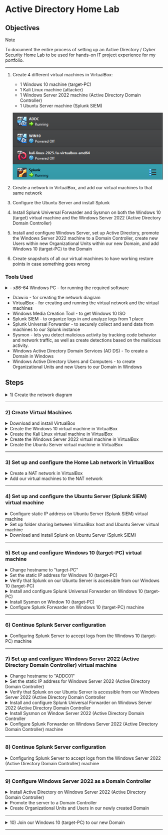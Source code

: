 # Active Directory Home Lab 

## Objectives

> [!NOTE]
> To document the entire process of setting up an Active Directory / Cyber Security Home Lab to be used for hands-on IT project experience for my portfolio.
___

1) Create 4 different virtual machines in VirtualBox:

    * 1 Windows 10 machine (target-PC)
    * 1 Kali Linux machine (attacker)
    * 1 Windows Server 2022 machine (Active Directory Domain Controller)
    * 1 Ubuntu Server machine (Splunk SIEM)
    
    ![homeLabVMs](https://github.com/Dcomb59/Active-Directory-Project-Home-Lab/blob/main/VMs.png)

2) Create a network in VirtualBox, and add our virtual machines to that same network

3) Configure the Ubuntu Server and install Splunk

4) Install Splunk Universal Forwarder and Sysmon on both the Windows 10 (target) virtual machine and the Windows Server 2022 (Active Directory Domain Controller)

5) Install and configure Windows Server, set up Active Directory, promote the Windows Server 2022 machine to a Domain Controller, create new Users within new Organizational Units within our new Domain, and add Windows 10 (target-PC) to the Domain

6) Create snapshots of all our virtual machines to have working restore points in case something goes wrong

### Tools Used

<details>
<summary>- x86-64 Windows PC - for running the required software</summary>
<br>

   * minimum specs
      * 4-core 8-threads processor
      * 16 GB RAM
      * 250 GB free storage
</details>         

- Draw.io - for creating the network diagram
- VirtualBox - for creating and running the virtual network and the virtual machines
- Windows Media Creation Tool - to get Windows 10 ISO
- Splunk SIEM - to organize logs in and analyze logs from 1 place
- Splunk Universal Forwarder - to securely collect and send data from machines to our Splunk instance
- Sysmon - lets you detect malicious activity by tracking code behavior and network traffic, as well as create detections based on the malicious activity.
- Windows Active Directory Domain Services (AD DS) - To create a Domain in Windows
- Windows Active Directory Users and Computers - to create Organizational Units and new Users to our Domain in Windows

## Steps
<details>
<summary>1) Create the network diagram</summary>
<br>

  ![AltReact-Initial_Network_Diagram-50%](https://github.com/Dcomb59/Active-Directory-Project-Home-Lab/blob/main/Active%20Directory%20Project.png)

</details>

___

### 2) Create Virtual Machines

<details>
<summary>Download and install VirtualBox</summary>
<br>
   
   * go to https://www.virtualbox.org/wiki/Downloads to download VirtualBox for your system
   * verify SHA256 checksum to ensure the integrity of the download
   * install VirtualBox
</details>

<details>
<summary>Create the Windows 10 virtual machine in VirtualBox</summary>
<br>

  Download the Windows 10 ISO file

   * go to https://www.microsoft.com/en-ca/software-download/windows10 and click the blue "Download Tool now" button
   * run the installation file, choose the "Create installation media (USB flash drive, DVD, or ISO file) for another PC" option, and click next.
   * choose your desired language, architecture, and edition (or leave it as default), then click next
   * choose the ISO file option, then click next, then choose your download location

  Configure the virtual machine environment to use for Windows 10 installation
   
   * click the "New" button (blue spikey orb icon) in VirtualBox
   * enter the desired name of this virtual machine in the "Name" field
   * choose the desired location for your virtual machine in the "Folder" section
   * select the Windows 10 ISO file you downloaded in the "ISO Image" section
   * for a manual Windows install select the "Skip Unattended Installation" option, or leave deselected, then click "Next"
   * choose the desired RAM amount and number of CPUs to use for this virtual machine, then click "Next"
   * choose the desired storage configuration, then click "Next"
   * if you are happy with the configuration summary, click "Finish"
   
  Install Windows 10 in the newly created virtual machine environment
   
   * click "Start" (green arrow icon) in VirtualBox to start the virtual machine
   * click "Next" in the Windows installer, then click "Install Now"
   * click "I don't have a product key", then select "Windows 10 Pro" and click  "Next"
   * click "accept license terms", then click "Next"
   * select "Custom: Install Windows only (advanced), then click "Next"
   
</details>

<details>
<summary>Create the Kali Linux virtual machine in VirtualBox</summary>
<br>

  Download the Kali Linux ISO file

   * go to [Kali.org/get-kali](https://www.kali.org/get-kali) and click "Virtual Machines"
   * select your architecture, then click "VIrtualBox"
   * once your virtual machine image downloads, make sure 7-zip is installed, then double-click the extracted Kali Linux VirtualBox image
   
  Run Kali Linux in VirtualBox
   
   * click "Start" (green arrow icon) in VirtualBox to start the virtual machine
   * login using "kali" as the username and "kali" as the password

</details>

<details>
<summary>Create the Windows Server 2022 virtual machine in VirtualBox</summary>
<br>

  Download the Windows Server 2022 ISO file

   * search for "Windows Server 2022 iso" and click the "Windows Server 2022 | Microsoft Evaluation Center" link
   * click the "Download the ISO" link, then fill out the information, and click the blue "Download Now" button
   * click the "64-bit edition" link to download the ISO

  Configure the virtual machine environment to use for Windows Server 2022 installation
   
   * click the "New" button (blue spikey orb icon) in VirtualBox
   * enter the desired name of this virtual machine in the "Name" field
   * choose the desired location for your virtual machine in the "Folder" section
   * select the Windows Server 2022 ISO file you downloaded in the "ISO Image" section
   * for a manual Windows install select the "Skip Unattended Installation" option, or leave deselected, then click "Next"
   * choose the desired RAM amount and number of CPUs to use for this virtual machine, then click "Next"
   * choose the desired storage configuration, then click "Next"
   * if you are happy with the configuration summary, click "Finish"
   
  Install Windows Server 2022 in the newly created virtual machine environment
   
   * click "Start" (green arrow icon) in VirtualBox to start the virtual machine
   * when Windows boots up, click "Next", then click "Install Now"
   * select "Windows 2022 Standard Evaluation (Desktop Experience)", then click "Next"
   * accept the "terms and agreements", then click "Next"
   * select "Custom: Install Microsoft Server Operating System only (advanced)", then click "Next"
   * after installation, enter a secure password, then click "Finish"

</details>

<details>
<summary>Create the Ubuntu Server virtual machine in VirtualBox</summary>
<br>

   Download the Ubuntu Server ISO file

   * go to [ubuntu.com](https://www.ubuntu.com), go to the products tab, and click "Ubuntu Server"
   * click the green "Download Ubuntu Server" button
   * click the green "Download 24.04 LTS" button to start the download (version 24.04 LTS was the latest version when writing this)

  Configure the virtual machine environment to use for Ubuntu Server installation
   
   * click the "New" button (blue spikey orb icon) in VirtualBox
   * enter the desired name of this virtual machine in the "Name" field
   * choose the desired location for your virtual machine in the "Folder" section
   * select the Ubuntu Server IOS file you downloaded in the "ISO Image" section
   * for a manual Windows install select the "Skip Unattended Installation" option, or leave deselected, then click "Next"
   * choose the desired RAM amount and number of CPUs to use for this virtual machine, then click "Next"
   * choose the desired storage configuration, then click "Next"
   * if you are happy with the configuration summary, click "Finish"
   
  Install Ubuntu Server in the newly created virtual machine environment
   
   * click "Start" (green arrow icon) in VirtualBox to start the virtual machine
   * select "Try or Install Ubuntu Server" and hit the enter key
   * hit enter 6 times for default settings
   * at the "Mirror check still running" section, choose "continue", and hit enter
   * at the "Guided storage configuration" menu, use the down arrow to navigate to the "Done" option, then hit "Enter"
   * at the "Storage configuration menu", use the down arrow to navigate to "Done", hit "enter", then go to "Continue" and hit enter
   * at the "Profile setup screen", enter whatever name, server name, username, and password you like, then navigate to "Done" and hit "enter"
   * hit "enter" to skip "Ubuntu Pro"
   * install "Open SSH" if you'd like
   * install whatever "Featured server snaps" you'd like, then navigate to "Done" and hit enter
   * after installation, navigate to the "reboot now" option, then hit "enter"
   * if you see "cdrom failed to unmount error". hit "enter"

</details>

<!--

---

<details> 
<summary>Enable copy/paste between host and virtual machines in VirtualBox</summary> 
<br>

Open up VirtualBox

For each virtual machine:

  1) right-click on the virtual machine, and click "Settings"
  2) on the "General" page, click the "Advanced" tab, set "Shared Clipboard" to "Bidirectional", and click "OK"

</details>

-->

---

### 3) Set up and configure the Home Lab network in VirtualBox

<details>
<summary>Create a NAT network in VirtualBox</summary>
<br>

   1) open VirtualBox, click on "Tools", then click on "Network"
   2) click the "NAT Networks" tab, then click the "Create" button
   3) click on the newly created "NatNetwork" then change "Name" to whatever you like (optional)
   4) change the "IPv4 Prefix" to the prefix you defined in the network diagram you created
   5) leave "Enable DHCP" checked, and hit "Apply"

</details>

<details>
<summary>Add our virtual machines to the NAT network</summary>
<br>

For each of the 4 virtual machines, complete the following steps:

   1) click on the virtual machine, click "Settings", then click "Network"
   2) in the "Adapter 1" tab, click inside the "Attached to:" dropdown menu and choose "NAT Network"
   3) in the "Name" dropdown menu, make sure to select the NAT network that you created in step 3 in "Set up a virtual network in VirtualBox", then click "OK"

</details>

___

### 4) Set up and configure the Ubuntu Server (Splunk SIEM) virtual machine

<details>
<summary>Configure static IP address on Ubuntu Server (Splunk SIEM) virtual machine</summary>
<br>

   1) start the Ubuntu Server (Splunk SIEM) virtual machine
   2) log in, type `ip a`, then hit "Enter" to see the virtual machine's current IP address
   3) type in `sudo nano /etc/netplan/00-installer-config.yaml`, then hit the "enter" key
   4) enter:

            network:
                ethernet:
                    enpos3:
                        dhcp4: no
                        addresses: [192.168.10.10/24]
                        nameservers:
                            addresses: [8.8.8.8]
                        routes:
                            - to: default
                              via: 192.168.10.1
                version: 2
   5) hit the "ctrl + x" keys, press y, then hit "Enter" to save the file
   6) type `sudo netplan apply` and hit "Enter"
   7) type `ip a` again, to verify that our IP address is 192.168.10.10
   8) type in `ping google.com` and hit "Enter" to verify the internet connection through our server
   9) hit the "ctrl + c" keys to stop the ping command

</details>

<details>
<summary>Set up folder sharing between VirtualBox host and Ubuntu Server virtual machine</summary>
<br>

   1) on your host computer, create a project folder for your project named "Active-Directory-Home-Lab"
   2) in your Ubuntu Server virtual machine, type `sudo apt install virtualbox-guest-additions-iso` and hit "Enter"
   3) type in `y`, then hit "Enter" to start the virtualbox-guest-additions-iso installation
   4) in the virtual machine window, click the "Devices" tab, hover over "Shared Folders", and select "Shared Folder Settings"
   5) click on the blue folder icon towards the top-right of the window to add a folder
   6) in the "Folder Path:" section, choose "Other", and chose the "Active-Directory-Home-Lab" folder we created in step 1 of this section
   7) leave the "Folder Name:" section as is, then select the "Read-only", "Auto-mount", and "Make-Permanent" options, click "OK", then click "OK" again
   8) in our Ubuntu Server command line interface, type `sudo reboot` and hit "Enter"
   9) log back into the Ubuntu Server, type in `sudo apt install virtualbox-guest-utils`, then hit "Enter"
   10) type `sudo adduser *your username* vboxsf` and hit "Enter", type `sudo reboot` and hit "Enter"
   11) log back into the Ubuntu Server, then type `sudo adduser *your username* vboxsf`, and hit "Enter"
   12) type 'mkdir share', hit "Enter", then type `ls`, and hit "Enter"
   13) type in `sudo mount -t vboxsf -o uid=1000,gid=1000 Active-Directory-Home-Lab`, then hit "Enter"

</details>

<details>
<summary>Download and install Splunk on Ubuntu Server (Splunk SIEM)</summary>
<br>

On your host machine:
(not on any of your virtual machines, but on the machine running your virtual machines)

   1) go to [splunk.com](https://www.splunk.com), sign up with an account, and log in
   2) got to the "Products" tab, then click on "Free Trials & Downloads"
   3) scroll down to "Splunk Enterprise" and click on "Get My Free Trial"
   4) under "Choose Your Installation Package", click the "Linux" option, then click the "Download Now" button for the ".deb" option
   5) scroll through the Splunk General Terms document, click the "I have read, understood, etc" box, then click the Access program" button to start the Splunk download
   6) move the "spunk*.dev file into the "Active-Directory-Home-Lab" folder we created in step 1 of the previous section

In your Ubuntu Server virtual machine:

   1) type `cd && cd share` then hit "Enter"
   2) type in `sudo dpkg -i splunk`, hit the "tab" key to autocomplete the filename, then hit "Enter" to install Splunk
   3) type `cd /opt/splunk/bin`, hit "Enter", then type in `sudo -u splunk bash`, and hit "Enter"
   4) type in `./splunk start`, hit "Enter", hit "q", hit "y", then hit "Enter"
   5) enter a username, enter a password, re-enter the password, and hit "Enter"
   6)  type `exit`, hit "Enter", type `cd bin`, hit "Enter", then type in `sudo ./splunk enable boot-start -user splunk`, and hit "Enter"

</details>

---

### 5) Set up and configure Windows 10 (target-PC) virtual machine

<details>
<summary>Change hostname to "target-PC"</summary>
<br>

   1) in the Windows taskbar, search for "PC", click "Properties", then click the "Rename this PC" button
   2) type in `target-PC`, click "Next", then click "Restart now

</details>

<details>
<summary>Set the static IP address for Windows 10 (target-PC)</summary>
<br>

   1) hit the "Windows" key, type in "cmd", and hit enter
   2) in the command prompt, type in `ipcongif`, and hit "Enter" to check the IP address to view our current IP address
   3) at the right end of the taskbar, right-click the "network" icon and click "Open Network & Internet settings"
   4) scroll down and click on "Change adapter options", right-click the network adapter, and click on "Properties"
   5) double-click "Internet Protocol Version 4 (TCP/IPv4)", and click the "Use the following IP address:" radio button
   6) in the "IP address" field, type in `192.168.10.100`, in the Subnet mask section, type in `255.255.255.0`, and in the "Default gateway" section, type in `192.168.10.1`
   7) in the "Preferred DNS server:" section, type in `8.8.8.8`, then click "OK", and close the window
   8) in the command prompt, enter `ipconfig` to verify that our IPv4 Address is 192.168.10.100

</details>

<details>
<summary>Verify that Splunk on our Ubuntu Server is accessible from our Windows 10 (target-PC)</summary>
<br>

Make sure our Ubuntu Server virtual machine is running, then:

from our Windows 10 (target-PC):

   1) open a web browser and type in `192.168.10.10:8000` to verify that we can reach our Splunk log-in page

</details>

<details>
<summary>Install and configure Splunk Universal Forwarder on Windows 10 (target-PC)</summary>
<br>

   1) open up a web browser, go to [splunk.com](https://www.splunk.com) and log in
   2) hover the mouse over the "Products" tab, and click on "Free Trials & Downloads"
   3) scroll down to "Universal Forwarder" and click the "Get My Free Download" button
   4) go to the "64-bit" section of the "Windows" tab and click the "Download Now" button
   5) read the "Splunk General Terms", select the "I have read, understood, etc." option, and click the "Access program" button
   6) open the "splunkforwarder*.msi" download, read the "License Agreement", check the box to accept the license agreement, make sure the "An on-premises Splunk Enterprise instance" option is selected, and click "Next"
   7) for the username, type in "admin", leave the "generate random password" option checked, and click "Next"
   8) since we don't have a Splunk Deployment Server, leave this section blank, and click "Next"
   9) under "Receiving Indexer" in the "Hostname or IP" section, enter the IP of our Ubuntu (Splunk) Server, which is `192.168.10.10`, type in the default port `9997` in the field to the right of the colon, and click "Next"
   10) click "Install, for the pop-up window asking if we want to allow this app to make changes to our device, click "yes", and when the install finishes, click "Finish"

</details>

<details>
<summary>Install Sysmon on Window 10 (target-PC)</summary>
<br>

   1) open a web browser and search for "Sysmon", and click the link that shows "Sysmon - Sysinternals"
   2) scroll down and click the " Download Sysmon" link
   3) do a web search for "sysmon olaf config", click on the "Github - olafhartong/sysmon-modular" link, scroll down, and click the "sysmonconfig.xml" file
   4) click the "raw" option on the top-right of the page, right-click and save the file
   5)  navigate to the directory we downloaded sysmon.zip to, click on the file to select it, right-click the file, click "Extract all", then click the "Extract" button
   6)  in the window that just popped up, click the file explorer bar, right-click the folder path, then click "Copy"
   7)  hit the "Windows" key, type in "powershell", run powershell as administrator, then click "yes"
   8)  type in `cd` followed by a single space, then right-click inside powershell to paste the folder path we just copied in the previous step, and hit "Enter"
   9)  type in `.\Sysmon64.exe -i ..\sysmonconfig.xml`, hit "Enter", then click "Agree" to install Sysmon using our sysmonconfig.xml configuration file

</details>

<details>
<summary>Configure Splunk Forwarder on Windows 10 (target-PC) machine</summary>
<br>

   1) hit the "Windows" key, type in "notepad", run notepad as administrator, and click "yes"
      
   Enter the following text into notepad:

         [WinEventLog://Application]
         index = endpoint
         disabled = false

         [WinEventLog://Security]
         index = endpoint
         disabled = false

         [WinEventLog://System]
         index = endpoint
         disabled = false

         [WinEventLog://Microsoft-Windows-Sysmon/Operational]
         index = endpoint
         disabled = false
         renderXml = true
         source = XmlWinEventLog:Microsoft-Windows-Sysmon/Operational

   and save the file to `C:\Program Files\SplunkUniversalForwarder\etc\system\local\` folder

   in the "Save as type" section, click text, and select "All Files, then in the "File name:" section, type "inputs.conf", and click "Save"
   
   2) hit the "Windows" key, type "services", and click "Run as administrator"
   3) scroll down and double-click on "SplunkForwarder"
   4) click the "Log On" tab, then click the "Local System account" radio button, click "Apply", then click "OK"
   5) right-click "SplunkFowarder", click "Restart", if you get a pop up saying that Windows could not stop the SplunkForwarder service, click "OK", then click "Start the service"

</details>

---

### 6) Continue Splunk Server configuration

<details>
<summary>Configuring Splunk Server to accept logs from the Windows 10 (target-PC) machine</summary>
<br>

   1) open a web browser, go to `192.168.10.10:8000`, and log into Splunk Server
   2) at the top of the window, select "Settings", then select "Indexes"
   3) click "OK" then at the top-right, click "New Index"
   4) in the "Index Name" field, type in "endpoint", and click "Save"
   5) at the top of the window, click on "Settings", then click on "Forwarding and receiving"
   6) under "Received data", click on "Configuring receiving", click on "New Receiving Port", then type `9997` in the "Listen on this port" section, and click "Save"

If everything has been set up correctly up to this point, we should be receiving data from our Windows 10 (target-PC) into Splunk on our Ubuntu Server. To verify:

   1) click on "Apps" in the top-left corner, click on "Search & Reporting", and click "Skip", and click "Skip tour"
   2) in the input field under "Search", type in `index=endpoint`, then click on the green magnifying glass search button
   3) on the left, under "SELECTED FIELDS", click the "a source" option

 If you see the following values:
 
    * WinEventLog:Security
    * WinEventLog:System
    * WinEventLog:Application
    * XmlWinEventLog:Microsoft-Windows-Sysmon/Operational

You have installed everything correctly.

</details>

 
---

### 7) Set up and configure Windows Server 2022 (Active Directory Domain Controller) virtual machine

<details>
<summary>Change hostname to "ADDC01"</summary>
<br>

   1) in the Windows taskbar, search for "PC", click "Properties", then click the "Rename this PC" button
   2) type in `ADDC01`, click "Next", then click "Restart now

</details>

<details>
<summary>Set the static IP address for Windows Server 2022 (Active Directory Domain Controller)</summary>
<br>

   1) hit the "Windows" key, type in "cmd", and hit enter
   2) in the command prompt, type in `ipcongif`, and hit "Enter" to check the IP address to view our current IP address
   3) at the right end of the taskbar, right-click the "network" icon and click "Open Network & Internet settings"
   4) scroll down and click on "Change adapter options", right-click the network adapter, and click on "Properties"
   5) double-click "Internet Protocol Version 4 (TCP/IPv4)", and click the "Use the following IP address:" radio button
   6) in the "IP address" field, type in `192.168.10.7`, in the Subnet mask section, type in `255.255.255.0`, and in the "Default gateway" section, type in `192.168.10.1`
   7) in the "Preferred DNS server:" section, type in `8.8.8.8`, then click "OK", and close the window
   8) in the command prompt, enter `ipconfig` to verify that our IPv4 Address is 192.168.10.7

</details>

<details>
<summary>Verify that Splunk on our Ubuntu Server is accessible from our Windows Server 2022 (Active Directory Domain Controller</summary>
<br>

Make sure our Ubuntu Server virtual machine is running, then:

from our Windows Server 2022 (Active Directory Domain Controller:

   1) open a web browser and type in `192.168.10.10:8000` to verify that we can reach our Splunk log-in page

</details>

<details>
<summary>Install and configure Splunk Universal Forwarder on Windows Server 2022 (Active Directory Domain Controller</summary>
<br>

   1) open up a web browser, go to [splunk.com](https://www.splunk.com) and log in
   2) hover the mouse over the "Products" tab, and click on "Free Trials & Downloads"
   3) scroll down to "Universal Forwarder" and click the "Get My Free Download" button
   4) go to the "64-bit" section of the "Windows" tab and click the "Download Now" button
   5) read the "Splunk General Terms", select the "I have read, understood, etc." option, and click the "Access program" button
   6) open the "splunkforwarder*.msi" download, read the "License Agreement", check the box to accept the license agreement, make sure the "An on-premises Splunk Enterprise instance" option is selected, and click "Next"
   7) for the username, type in "admin", leave the "generate random password" option checked, and click "Next"
   8) since we don't have a Splunk Deployment Server, leave this section blank, and click "Next"
   9) under "Receiving Indexer" in the "Hostname or IP" section, enter the IP of our Ubuntu (Splunk) Server, which is `192.168.10.10`, type in the default port `9997` in the field to the right of the colon, and click "Next"
   10) click "Install, for the pop-up window asking if we want to allow this app to make changes to our device, click "yes", and when the install finishes, click "Finish"

</details>

<details>
<summary>Install Sysmon on Window Server 2022 (Active Directory Domain Controller</summary>
<br>

   1) open a web browser and search for "Sysmon", and click the link that shows "Sysmon - Sysinternals"
   2) scroll down and click the " Download Sysmon" link
   3) do a web search for "sysmon olaf config", click on the "Github - olafhartong/sysmon-modular" link, scroll down, and click the "sysmonconfig.xml" file
   4) click the "raw" option on the top-right of the page, right-click and save the file
   5)  navigate to the directory we downloaded sysmon.zip to, click on the file to select it, right-click the file, click "Extract all", then click the "Extract" button
   6)  in the window that just popped up, click the file explorer bar, right-click the folder path, then click "Copy"
   7)  hit the "Windows" key, type in "powershell", rick-click powershell, click "run as administrator"
   8)  type in `cd` followed by a single space, then right-click inside powershell to paste the folder path we just copied in the previous step, and hit "Enter"
   9)  type in `.\Sysmon64.exe -i ..\sysmonconfig.xml`, hit "Enter", then click "Agree" to install Sysmon using our sysmonconfig.xml configuration file

</details>

<details>
<summary>Configure Splunk Forwarder on Windows Server 2022 (Active Directory Domain Controller) machine</summary>
<br>

   1) hit the "Windows" key, type in "notepad", right-click notepad, and click run as administrator
      
   Enter the following text into notepad:

         [WinEventLog://Application]
         index = endpoint
         disabled = false

         [WinEventLog://Security]
         index = endpoint
         disabled = false

         [WinEventLog://System]
         index = endpoint
         disabled = false

         [WinEventLog://Microsoft-Windows-Sysmon/Operational]
         index = endpoint
         disabled = false
         renderXml = true
         source = XmlWinEventLog:Microsoft-Windows-Sysmon/Operational

   and save the file to `C:\Program Files\SplunkUniversalForwarder\etc\system\local\` folder

   in the "Save as type" section, click text, and select "All Files, then in the "File name:" section, type "inputs.conf", and click "Save"
   
   2) hit the "Windows" key, type "services", right-click Services, and click "Run as administrator"
   3) scroll down and double-click on "SplunkForwarder"
   4) click the "Log On" tab, then click the "Local System account" radio button, click "Apply", then click "OK"
   5) right-click "SplunkFowarder", click "Restart", if you get a pop up saying that Windows could not stop the SplunkForwarder service, click "OK", then click "Start the service"

</details>

---

### 8) Continue Splunk Server configuration

<details>
<summary>Configuring Splunk Server to accept logs from the Windows Server 2022 (Active Directory Domain Controller) machine</summary>
<br>

   1) open a web browser, go to `192.168.10.10:8000`, and log into Splunk Server

If you configured the Windows 10 machine first, the configuration below has already been made. If not:
   
   2) at the top of the window, select "Settings", then select "Indexes"
   3) click "OK" then at the top-right, click "New Index"
   4) in the "Index Name" field, type in "endpoint", and click "Save"
   5) at the top of the window, click on "Settings", then click on "Forwarding and receiving"
   6) under "Received data", click on "Configuring receiving", click on "New Receiving Port", then type `9997` in the "Listen on this port" section, and click "Save"

If everything has been set up correctly up to this point, we should be receiving data from our Windows Server 2022 (Active Directory Domain Controller) into Splunk on our Ubuntu Server. To verify:

   1) click on "Apps" in the top-left corner, and click on "Search & Reporting"
   2) in the input field under "Search", type in `index=endpoint`, then click on the green magnifying glass search button
   3) on the left, under "SELECTED FIELDS", click the "a source" option

 If you see the following values:
 
    * WinEventLog:Security
    * WinEventLog:System
    * WinEventLog:Application
    * XmlWinEventLog:Microsoft-Windows-Sysmon/Operational

You have installed everything correctly.

</details>

---

### 9) Configure Windows Server 2022 as a Domain Controller

<details>
<summary>Install Active Directory on Windows Server 2022 (Active Directory Domain Controller)</summary>
<br>

   1) hit the "Windows" key, click on "Windows Administrative Tools", and click on "Server Manager"
   2) at the top-right corner, click "Manage", then click "Add Roles and Features"
   3) click "Next", and make sure that the "Role-based or feature-based installation" radio button is selected, click "Next", then click "Next" again
   4) Click on "Active Directory Domain Services", then click on "Add features", click "Next" until you see "Install", then click "Install"
   5) After installation has been completed, close the window
   
</details>

<details>
<summary>Promote the server to a Domain Controller</summary>
<br>

   1) In the "Server Manager" window, click the flag icon that is beside "Manage", and click the blue "Promote this server to a domain controller"  text
   2) click the "Add a new forest" radio button to create a brand-new domain, and type in whatever name you want, followed by a . and some text (such as the word "local") in the text box next to the "Root domain name:" text, and click "Next"
   3) leave all options as default, in the "Password:" field, type in a good password, then in the "Confirm password:" field, re-enter your password, then click "Next", until you see the "Install" option, then click "Install"
   5) Once the installation is completed, the machine will automatically restart
   6) go to log in to the Windows Server 2022 machine, and if you notice "*Domain*\Administrator", it means you have successfully installed Active Directory Domain Services, and that this machine has been successfully promoted to a Domain Controller

</details>

<details>
<summary>Create Organizational Units and Users in our newly created Domain</summary>
<br>

   1) go to "Server Manager", click on "Tools", then click on "Active Directory Users and Computers"
   2) right-click our domain, hover over "New", then click on "Organizational Unit"
   3) type in "IT", then click "OK"
   4) right-click "IT", hover over "New", then click "User"
   5) type in a first name in the "First name" field, type in a last name in the "Last name" field, then in the "User logon" field, type in the first letter of the first name, followed by the entire last name, and click "Next"
   6) enter whatever you want the password to be, then uncheck the "User must change password at next logon" option, if you want, then click "Next", and click "Finish"
   7) in "Active Directory Users and Computers", hover over our domain, right-click it, hover over "New", click on "Organizational Unit", type in "HR", then click "OK"
   8) hover over "HR", right-click "HR", hover over "New", click "User", type in whatever first name and last name you'd like, and use the first letter of the first name, followed by the entire last name into the "User logon name:" field
   9) enter whatever you want the password to be, then uncheck the "User must change password at next logon" option, if you want, then click "Next", and click "Finish"

</details>

---

<details>
<summary>10) Join our Windows 10 (target-PC) to our new Domain</summary>
<br>

   1) right-click on the network icon on the right side of the taskbar, click "Open Network & Internet settings", click on "Change adapter options", and right-click your adapter
   2) select "Properties", double-click on Internet Protocol Version 4 (TCP/IPv4), and change the "Preferred DNS server:" to the IP address of our Domain Controller (192.168.10.7), and click "OK"
   3) to verify everything is set up correctly, open the command prompt, enter "ipconfig", and verify that the "DNS Server" has the IP address "192.168.10.7"
   4) search for "PC", click on "Properties", scroll down, and select "Advanced system settings"
   5) click the "Computer Name" tab, click "Change", click "Domain:", type in the name of your domain, and click "OK"
   6) use your administrative account login credentials to log in (username: administrator password: your password)
   7) click "OK", click "OK" again, close the window, then click "Restart Now"
   
To verify that all is working:

   1) log in as one of your newly created users by clicking on "Other user" on the login screen
   2) type in the username and password for your newly created user and log in

</details>

---

</details>
